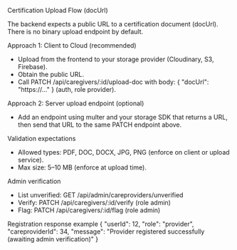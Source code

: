 Certification Upload Flow (docUrl)

The backend expects a public URL to a certification document (docUrl). There is no binary upload endpoint by default.

Approach 1: Client to Cloud (recommended)
- Upload from the frontend to your storage provider (Cloudinary, S3, Firebase).
- Obtain the public URL.
- Call PATCH /api/caregivers/:id/upload-doc with body: { "docUrl": "https://..." } (auth, role provider).

Approach 2: Server upload endpoint (optional)
- Add an endpoint using multer and your storage SDK that returns a URL, then send that URL to the same PATCH endpoint above.

Validation expectations
- Allowed types: PDF, DOC, DOCX, JPG, PNG (enforce on client or upload service).
- Max size: 5–10 MB (enforce at upload time).

Admin verification
- List unverified: GET /api/admin/careproviders/unverified
- Verify: PATCH /api/caregivers/:id/verify (role admin)
- Flag: PATCH /api/caregivers/:id/flag (role admin)

Registration response example
{
  "userId": 12,
  "role": "provider",
  "careproviderId": 34,
  "message": "Provider registered successfully (awaiting admin verification)"
}


